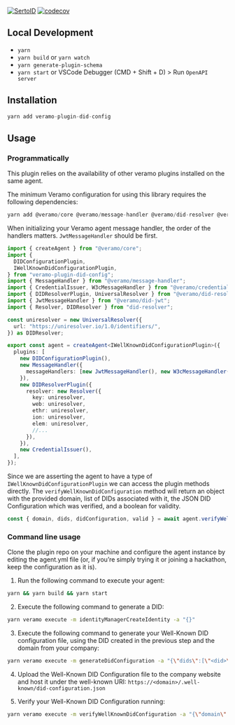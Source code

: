 
[![SertoID](https://circleci.com/gh/SertoID/veramo-plugin-did-config.svg?style=svg&circle-token=5694369b00d921bba204ece9db2a51796f2b9491)](https://circleci.com/gh/SertoID/veramo-plugin-did-config/tree/master)
[![codecov](https://codecov.io/gh/SertoID/veramo-plugin-did-config/branch/main/graph/badge.svg?token=MLDGVJUHMC)](https://codecov.io/gh/SertoID/veramo-plugin-did-config)

## Local Development
* `yarn`
* `yarn build` or `yarn watch`
* `yarn generate-plugin-schema`
* `yarn start` or VSCode Debugger (CMD + Shift + D) > Run `OpenAPI server`  

## Installation
```js
yarn add veramo-plugin-did-config
```

## Usage
 
### Programmatically

This plugin relies on the availability of other veramo plugins installed on the same agent.

The minimum Veramo configuration for using this library requires the following dependencies:

```jsx
yarn add @veramo/core @veramo/message-handler @veramo/did-resolver @veramo/credential-w3c @veramo/did-jwt @veramo/data-store did-resolver
```

When initializing your Veramo agent message handler, the order of the handlers matters.
`JwtMessageHandler` should be first.

```typescript
import { createAgent } from "@veramo/core";
import {
  DIDConfigurationPlugin,
  IWellKnownDidConfigurationPlugin,
} from "veramo-plugin-did-config";
import { MessageHandler } from "@veramo/message-handler";
import { CredentialIssuer, W3cMessageHandler } from "@veramo/credential-w3c";
import { DIDResolverPlugin, UniversalResolver } from "@veramo/did-resolver";
import { JwtMessageHandler } from "@veramo/did-jwt";
import { Resolver, DIDResolver } from "did-resolver";

const uniresolver = new UniversalResolver({
  url: "https://uniresolver.io/1.0/identifiers/",
}) as DIDResolver;

export const agent = createAgent<IWellKnownDidConfigurationPlugin>({
  plugins: [
    new DIDConfigurationPlugin(),
    new MessageHandler({
      messageHandlers: [new JwtMessageHandler(), new W3cMessageHandler()],
    }),
    new DIDResolverPlugin({
      resolver: new Resolver({
        key: uniresolver,
        web: uniresolver,
        ethr: uniresolver,
        ion: uniresolver,
        elem: uniresolver,
        //...
      }),
    }),
    new CredentialIssuer(),
  ],
});
```

Since we are asserting the agent to have a type of `IWellKnownDidConfigurationPlugin` we can access the plugin methods directly.
The `verifyWellKnownDidConfiguration` method will return an object with the provided domain, list of DIDs associated with it,
the JSON DID Configuration which was verified, and a boolean for validity.

```javascript
const { domain, dids, didConfiguration, valid } = await agent.verifyWellKnownDidConfiguration({ domain });
```

### Command line usage

Clone the plugin repo on your machine and configure the agent instance by editing the agent.yml file (or, if you’re simply trying it or joining a hackathon, keep the configuration as it is).

1. Run the following command to execute your agent:
```bash
yarn && yarn build && yarn start
```

2. Execute the following command to generate a DID:
```bash
yarn veramo execute -m identityManagerCreateIdentity -a "{}"
```

3. Execute the following command to generate your Well-Known DID configuration file, using the DID created in the previous step and the domain from your company:
```bash
yarn veramo execute -m generateDidConfiguration -a "{\"dids\":[\"<did>\"],\"domain\":\"<domain>\"}"
```

4. Upload the Well-Known DID Configuration file to the company website and host it under the well-known URI:
`https://<domain>/.well-known/did-configuration.json`

5. Verify your Well-Known DID Configuration running:
```bash
yarn veramo execute -m verifyWellKnownDidConfiguration -a "{\"domain\": \"<domain>\"}"
```
